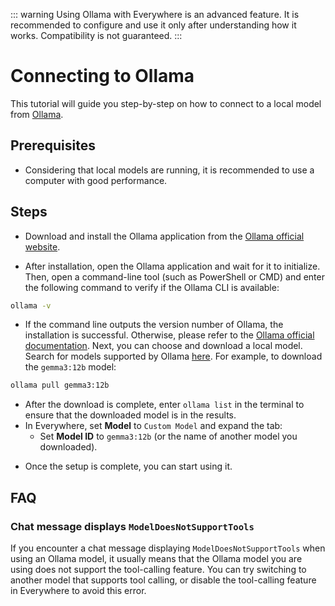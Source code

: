<script lang="ts" setup>
  import HorizontalCenterImg from "/.vitepress/components/Common/HorizontalCenterImg.vue";
</script>

::: warning
Using Ollama with Everywhere is an advanced feature. It is recommended to configure and use it only after understanding how it works. Compatibility is not guaranteed.
:::

# Connecting to Ollama

This tutorial will guide you step-by-step on how to connect to a local model from [Ollama](https://ollama.com).

## Prerequisites

- Considering that local models are running, it is recommended to use a computer with good performance.

## Steps

- Download and install the Ollama application from the [Ollama official website](https://ollama.com/download).
  
<HorizontalCenterImg
    src="/model-provider/ollama/download.webp"
    alt="Download Ollama"
    width="400px"
  />

- After installation, open the Ollama application and wait for it to initialize. Then, open a command-line tool (such as PowerShell or CMD) and enter the following command to verify if the Ollama CLI is available:

```bash
ollama -v
```

- If the command line outputs the version number of Ollama, the installation is successful. Otherwise, please refer to the [Ollama official documentation](https://docs.ollama.com). Next, you can choose and download a local model. Search for models supported by Ollama [here](https://ollama.com/search). For example, to download the `gemma3:12b` model:

```bash
ollama pull gemma3:12b
```

- After the download is complete, enter `ollama list` in the terminal to ensure that the downloaded model is in the results.
- In Everywhere, set **Model** to `Custom Model` and expand the tab:
  - Set **Model ID** to `gemma3:12b` (or the name of another model you downloaded).
  
<HorizontalCenterImg
    src="/model-provider/ollama/configuration-en.webp"
    alt="Configure Ollama"
    width="600px"
  />

- Once the setup is complete, you can start using it.

## FAQ

### Chat message displays `ModelDoesNotSupportTools`

If you encounter a chat message displaying `ModelDoesNotSupportTools` when using an Ollama model, it usually means that the Ollama model you are using does not support the tool-calling feature. You can try switching to another model that supports tool calling, or disable the tool-calling feature in Everywhere to avoid this error.